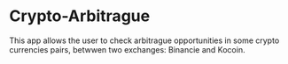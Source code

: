 # Crypto-Arbitrague
This app allows the user to check arbitrague opportunities in some crypto currencies pairs, betwwen two exchanges: Binancie and Kocoin. 
